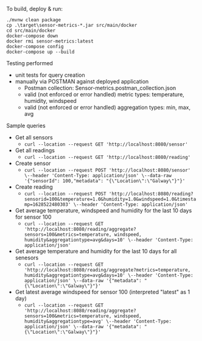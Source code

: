 To build, deploy & run:
```
./mvnw clean package
cp .\target\sensor-metrics-*.jar src/main/docker
cd src/main/docker
docker-compose down
docker rmi sensor-metrics:latest
docker-compose config
docker-compose up --build
```

Testing performed 
- unit tests for query creation
- manually via POSTMAN against deployed application
  - Postman collection: Sensor-metrics.postman_collection.json
  - valid (not enforced or error handled) metric types: temperature, humidity, windspeed
  - valid (not enforced or error handled) aggregation types: min, max, avg

Sample queries
- Get all sensors
  - ```curl --location --request GET 'http://localhost:8080/sensor'```
- Get all readings
  - ```curl --location --request GET 'http://localhost:8080/reading'```
- Create sensor
  - ```curl --location --request POST 'http://localhost:8080/sensor' \--header 'Content-Type: application/json' \--data-raw '{"sensorId": 100,"metadata": "{\"Location\":\"Galway\"}"}'```
- Create reading
  - ```curl --location --request POST 'http://localhost:8080/reading?sensorid=100&temperature=1.0&humidity=1.0&windspeed=1.0&timestamp=1628522480303' \--header 'Content-Type: application/json'```
- Get average temperature, windspeed and humidity for the last 10 days for sensor 100
  - ```curl --location --request GET 'http://localhost:8080/reading/aggregate?sensors=100&metrics=temperature, windspeed, humidity&aggregationtype=avg&days=10' \--header 'Content-Type: application/json'```
- Get average temperature and humidity for the last 10 days for all senesors
  - ```curl --location --request GET 'http://localhost:8080/reading/aggregate?metrics=temperature, humidity&aggregationtype=avg&days=10' \--header 'Content-Type: application/json' \--data-raw '{"metadata": "{\"Location\":\"Galway\"}"}'```
- Get latest average windspeed for sensor 100 (interpreted "latest" as 1 day)
  - ```curl --location --request GET 'http://localhost:8080/reading/aggregate?sensors=100&metrics=temperature, windspeed, humidity&aggregationtype=avg' \--header 'Content-Type: application/json' \--data-raw '{"metadata": "{\"Location\":\"Galway\"}"}'```

